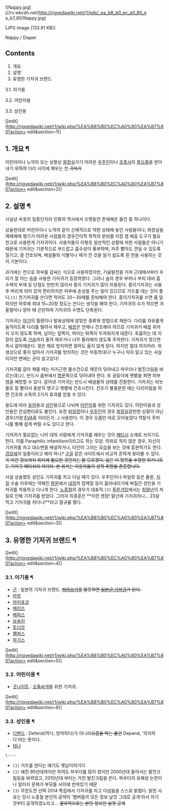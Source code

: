 ![Nappy.jpg](//rv.wkcdn.net/http://rigvedawiki.net/r1/pds/_ea_b8_b0_ec_a0_80_e
a_b7_80/Nappy.jpg)

[JPG image (133.91 KB)]

Nappy / Diaper

## Contents

    

1. 개요 
2. 설명 
3. 유명한 기저귀 브랜드 
    

3.1. 아기용

3.2. 어린이용

3.3. 성인용

[[edit](http://rigvedawiki.net/r1/wiki.php/%EA%B8%B0%EC%A0%80%EA%B7%80?action=
edit&section=1)]

## 1. 개요 ¶

어린아이나 노약자 또는 상황상 [화장실](%ED%99%94%EC%9E%A5%EC%8B%A4.md)가기 어려운
[우주인](%EC%9A%B0%EC%A3%BC%EC%9D%B8.md)이나
[조종사](%EC%A1%B0%EC%A2%85%EC%82%AC.md)의
[똥](%EB%98%A5.md)[오줌](%EC%98%A4%EC%A4%8C.md)을 받아 내기 위하여 다리 사이에 채우는
천.<del>귀저기</del>

  

[[edit](http://rigvedawiki.net/r1/wiki.php/%EA%B8%B0%EC%A0%80%EA%B7%80?action=
edit&section=2)]

## 2. 설명 ¶

사실상 속옷의 일종인지라 인류의 역사에서 오랫동안 존재해온 물건 중 하나이다.

  

상술한대로 어린아이나 노약자 같이 신체적으로 약한 상태에 놓인 사람들이나, 화장실을 제때제때 챙기기 어려운 사람들의 경우간이적 목적의 분비물
저장 겸 배출 도구가 필요한고로 사용한게 기저귀이다. 사용자들이 이렇듯 일반적인 상황에 처한 사람들은 아니기 때문에 기저귀는 기본적으로
부드럽고 흡수성이 풍부하며, 자주 빨아도 견딜 수 있도록 질기고, 잘 건조되며, 배설물의 식별이나 때가 낀 것을 알기 쉽도록 흰 천을
사용하는 것이 기본이다.

  

과거에는 천으로 하부를 감싸는 식으로 사용하였지만, 기술발전을 거쳐 근대에서부터 우리가 잘 아는 솜을 사용한 기저귀가 등장하였다. 그러나
솜의 경우 부피나 부피 대비 흡수력의 부재 등 단점도 만만치 않아서 종이 기저귀가 많이 이용된다. 종이기저귀는 사용 후 버리게 되어 있어
편리하지만 피부에 손상을 주는 일이 있으므로 거즈를 대는 것이 좋다.`[1]` 천기저귀를 쓴다면 적어도 20∼30매를 준비해야 한다.
종이기저귀를 쓰면 좀 덜하지만 하루에 최대 15~20장 정도는 쓴다는 생각을 해야 한다. 기저귀의 수가 적으면 겨울철이나 장마 때 곤란하며
기저귀의 수명도 단축된다.

  

기저귀는 [아기](%EC%95%84%EA%B8%B0.md)의 월령이나 발육상태에 알맞은 종류와 방법으로 채운다. 다리를 자유롭게
움직이도록 다리를 벌려서 채우고, [배꼽](%EB%B0%B0%EA%BC%BD.md)은 언제나 건조해야 하므로 기저귀가 배꼽 위까지 오지
않도록 하며, 남아는 앞쪽이, 여아는 뒤쪽이 두꺼워지게 대준다. 호흡하는 데 지장이 없도록
[가슴](%EA%B0%80%EC%8A%B4.md)까지 올려 채우거나 너무 졸라매지 않도록 주의한다. 기저귀가 젖으면 즉시 갈아채운다.
젖은 채로 방치하면 젖어도 울지 않게 된다. 하지만 절대 하지마라. 위생상으로 좋지 않아서 기저귀를 방치하는 것은 아동학대다! 누구나 익히
알고 있는 사실이지만 변에는 균이 살고있다!

  

기저귀를 갈아 채울 때는 미지근한 물수건으로 깨끗이 닦아내고 파우더나 발진크림을 바르는데`[2]`, 반드시 음부에서
[항문](%ED%95%AD%EB%AC%B8.md)쪽으로 닦아내야 한다. 또 궁둥이에 햇볕을 쬐면 피부염을 예방할 수 있다. 갈아낸
기저귀는 반드시 배설물의 상태를 관찰한다. 기저귀는 비눗물로 잘 빨아서 충분히 헹구고 햇볕에 건조시킨다. 건조가 불충분한 때는 다리미질을
하면 건조와 소독의 2가지 효과를 얻을 수 있다.

  

용도에 따라 [유아](%EC%95%84%EA%B8%B0.md)용과 [성인](%EC%84%B1%EC%9D%B8.md)용으로 나뉘며
[어린이](%EC%96%B4%EB%A6%B0%EC%9D%B4.md)를 위한 기저귀도 있다. 어린이용과 성인용은 안심팬티로도 불린다.
또한 [파일럿](%ED%8C%8C%EC%9D%BC%EB%9F%BF.md)이나
[우주인](%EC%9A%B0%EC%A3%BC%EC%9D%B8.md)의 경우
[화장실](%ED%99%94%EC%9E%A5%EC%8B%A4.md)갈만한 상황이 아닌 경우(가령 [EVA](EVA.md)중
이라든가...) 사용한다. 이 경우 오줌만 따로 모아놓았다 착탈식 주머니를 통해 쉽게 버릴 수도 있다고 한다.

  

기저귀가 필요없는 나이 대의 사람에게 기저귀를 채우는 것이 [페티시](%ED%8E%98%ED%8B%B0%EC%8B%9C.md) 소재로
쓰이기도 한다. 이를 Paraphilic infantilism이라고도 하는 모양. 의외로 적지 않은 경우, 자신이 기저귀를 차고 대소변을
배설하거나, 타인이 그러는 모습을 보는 것에 흥분하기도 한다. [갭모에](%EA%B0%AD%20%EB%AA%A8%EC%97%90.md)의 일종이라고 봐야 하나?
[구글](%EA%B5%AC%EA%B8%80.md) 같은 사이트에서 비교적 흔하게 찾아볼 수 있다. <del>꼭 이런 정보까지 위키에
필요한 것인지는 잘 모르겠다. 실은 이 항목을 수정한 위키니트도 기저귀 페티쉬라 카더라. 본 위키는 이용자들의 성적 취향을
존중합니다.</del>

  

사실 상술했듯 성인도 기저귀를 차고 다닐 때가 있다. 우주인이나 파일럿 등은 물론, [치질](%EC%B9%98%EC%A7%88.md)
수술 이후에는 약해진 [항문](%ED%95%AD%EB%AC%B8.md)에서 [대장](%EB%8C%80%EC%9E%A5.md)의
점액질 등이 흘러내리기에 며칠간 성인용 기저귀를 착용하고 다니게 한다.
[노홍철](%EB%85%B8%ED%99%8D%EC%B2%A0.md)의 경우가 대표적.`[3]`
[푸른거탑](%ED%91%B8%EB%A5%B8%EA%B1%B0%ED%83%91.md)에서는 [최말년](%EC%B5%9C%EC%A2%85%ED%9B%88%28%ED%91%B8%EB%A5%B8%EA%B1%B0%ED%83%91%29.md)이 치질로 인해 기저귀를 받았다.
그러자 최종훈은 **이런 젠장! 말년에 기저귀라니... 23살 먹고 기저귀를 차다니!**라고 절규를 했다.

  
  

[[edit](http://rigvedawiki.net/r1/wiki.php/%EA%B8%B0%EC%A0%80%EA%B7%80?action=
edit&section=3)]

## 3. 유명한 기저귀 브랜드 ¶

[[edit](http://rigvedawiki.net/r1/wiki.php/%EA%B8%B0%EC%A0%80%EA%B7%80?action=
edit&section=4)]

### 3.1. 아기용 ¶

  * [군](%EA%B5%B0.md) : 일본의 기저귀 브랜드. <del>[띄어쓰기](%EB%9D%84%EC%96%B4%EC%93%B0%EA%B8%B0.md)를 잘못하면 [일본군 기저귀](%ED%9B%88%EB%8F%84%EC%8B%9C.md)가 된다.</del>
  * [마망](%EB%A7%88%EB%A7%9D.md)
  * [마미포코](%EB%A7%88%EB%AF%B8%ED%8F%AC%EC%BD%94.md)
  * [메리즈](%EB%A9%94%EB%A6%AC%EC%A6%88.md)
  * [베피스](%EB%B2%A0%ED%94%BC%EC%8A%A4.md)
  * [보솜이](%EB%B3%B4%EC%86%9C%EC%9D%B4.md)
  * [토디앙](%ED%86%A0%EB%94%94%EC%95%99.md)
  * [팸퍼스](%ED%8C%B8%ED%8D%BC%EC%8A%A4.md)
  * [하기스](%ED%95%98%EA%B8%B0%EC%8A%A4.md)  
  

[[edit](http://rigvedawiki.net/r1/wiki.php/%EA%B8%B0%EC%A0%80%EA%B7%80?action=
edit&section=5)]

### 3.2. 어린이용 ¶

  * [굿나이트](%EA%B5%BF%EB%82%98%EC%9D%B4%ED%8A%B8.md) : [오줌싸개](%EC%98%A4%EC%A4%8C%EC%8B%B8%EA%B0%9C.md)를 위한 기저귀.   

[[edit](http://rigvedawiki.net/r1/wiki.php/%EA%B8%B0%EC%A0%80%EA%B7%80?action=
edit&section=6)]

### 3.3. 성인용 ¶

  * [디펜드](%EB%94%94%ED%8E%9C%EB%93%9C.md) : Defend(막다, 방어하다)가 아니라<del>오줌을 막는 물건</del> Depend, '의지하다'라는 뜻이다.
  * [테나](%ED%85%8C%EB%82%98.md)

`\----`

  * `[1]` 거즈를 댄다는 얘기도 옛날이야기다.
  * `[2]` 예전 90년대까지만 하여도 파우더를 많이 썼지만 2000년대 들어서는 발진크림등을 바뀌었고, 2010년대 부터는 거진 발진크림을 쓴다. 파우더의 유해성 논란이나 알러지 문제가 부모들 사이에 번져있기 때문
  * `[3]` 무한도전 선택 2014 특집에서 기저귀를 차고 다녔음을 스스로 밝혔다. 밝힌 사유는 당시 노홍철 본인의 공약이 '멤버들의 모든 정보 날것 그대로 공개'라서 자기 것부터 공개하겠노라고... <del>결과적으로는 본인 정보만 실컷 공개</del>


